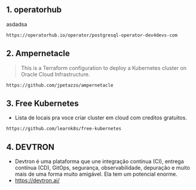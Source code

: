 ## 1. operatorhub

asdadsa

``` https://operatorhub.io/operator/postgresql-operator-dev4devs-com ```

## 2. Ampernetacle 

> This is a Terraform configuration to deploy a Kubernetes cluster on Oracle Cloud Infrastructure.

``` https://github.com/jpetazzo/ampernetacle ```

## 3. Free Kubernetes 

* Lista de locais pra voce criar cluster em cloud com creditos gratuitos.

``` https://github.com/learnk8s/free-kubernetes ```

## 4. DEVTRON

* Devtron é uma plataforma que une integração contínua (CI), entrega contínua (CD), GitOps, segurança, observabilidade, depuração e muito mais de uma forma muito amigável. Ela tem um potencial enorme.
* https://devtron.ai/

<picture>
  <source media="(prefers-color-scheme: dark)" srcset="https://devtron.ai/images/twitter_image.png">

</picture>
